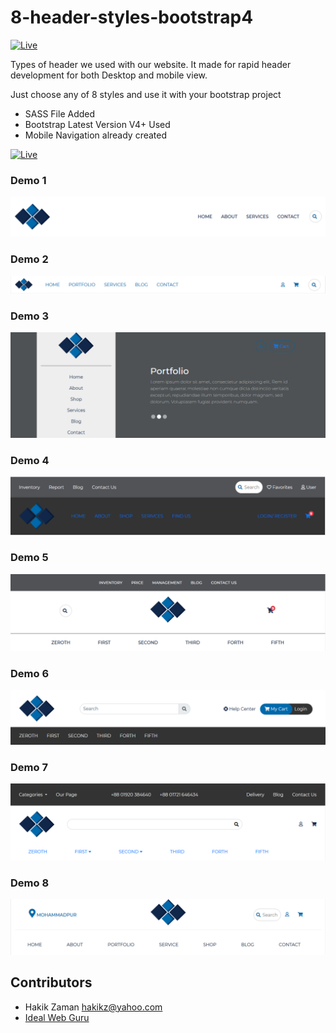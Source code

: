 # 8-header-styles-bootstrap4

[![Live](https://img.shields.io/badge/Live%20-Link-brightgreen.svg)](https://codepen.io/hakik-zaman/full/aXZEQB)

Types of header we used with our website. It made for rapid header development for both Desktop and mobile view.

Just choose any of 8 styles and use it with your bootstrap project

- SASS File Added
- Bootstrap Latest Version V4+ Used
- Mobile Navigation already created

[![Live](https://img.shields.io/badge/Live%20-Link-brightgreen.svg)](https://codepen.io/hakik-zaman/full/aXZEQB)


### Demo 1

![alt text](https://github.com/hakikz/8-header-styles-bootstrap4/blob/master/dist/1.png)



### Demo 2

![alt text](https://github.com/hakikz/8-header-styles-bootstrap4/blob/master/dist/2.png)



### Demo 3

![alt text](https://github.com/hakikz/8-header-styles-bootstrap4/blob/master/dist/3.png)



### Demo 4

![alt text](https://github.com/hakikz/8-header-styles-bootstrap4/blob/master/dist/4.png)



### Demo 5

![alt text](https://github.com/hakikz/8-header-styles-bootstrap4/blob/master/dist/5.png)



### Demo 6

![alt text](https://github.com/hakikz/8-header-styles-bootstrap4/blob/master/dist/6.png)



### Demo 7

![alt text](https://github.com/hakikz/8-header-styles-bootstrap4/blob/master/dist/7.png)



### Demo 8

![alt text](https://github.com/hakikz/8-header-styles-bootstrap4/blob/master/dist/8.png)



## Contributors

- Hakik Zaman <hakikz@yahoo.com>
- [Ideal Web Guru](http://idealwebguru.com/)
